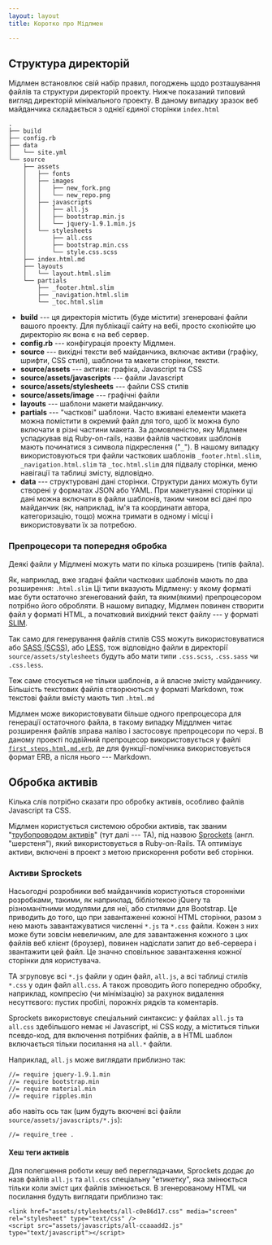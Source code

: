 ```yaml
---
layout: layout
title: Коротко про Мідлмен

---
```


## Структура директорій

Мідлмен встановлює свій набір правил, погоджень щодо розташування файлів та структури директорій проекту. Нижче показаний типовий вигляд директорій мінімального проекту. В даному випадку зразок веб майданчика складається з однієї єдиної сторінки `index.html`
    

    .
    ├── build
    ├── config.rb
    ├── data
    │   └── site.yml
    └── source
        ├── assets
        │   ├── fonts
        │   ├── images
        │   │   ├── new_fork.png
        │   │   └── new_repo.png
        │   ├── javascripts
        │   │   ├── all.js
        │   │   ├── bootstrap.min.js
        │   │   └── jquery-1.9.1.min.js
        │   └── stylesheets
        │       ├── all.css
        │       ├── bootstrap.min.css
        │       └── style.css.scss
        ├── index.html.md
        ├── layouts
        │   └── layout.html.slim
        └── partials
            ├── _footer.html.slim
            ├── _navigation.html.slim
            └── _toc.html.slim

- **build** --- ця директорія містить (буде містити) згенеровані файли вашого проекту. Для публікації сайту на вебі, просто скопіюйте цю директорію як вона є на веб сервер.
- **config.rb** --- конфігурація проекту Мідлмен.
- **source** --- вихідні тексти веб майданчика, включає активи (графіку, шрифти, CSS стилі), шаблони та макети сторінки, тексти.
- **source/assets** --- активи: графіка, Javascript та CSS
- **source/assets/javascripts** --- файли Javascript
- **source/assets/stylesheets** --- файли CSS стилів
- **source/assets/image** --- графічні файли
- **layouts** --- шаблони макети майданчику.
- **partials** --- "часткові" шаблони. Часто вживані елементи макета можна помістити в окремий файл для того, щоб їх можна було включати в різні частини макета. За домовленістю, яку Мідлмен успадкував від Ruby-on-rails, назви файлів часткових шаблонів мають починатися з символа підкреслення ("`_`"). В нашому випадку використовуються три файли часткових шаблонів `_footer.html.slim`, `_navigation.html.slim` та  `_toc.html.slim` для підвалу сторінки, меню навігації та таблиці змісту, відповідно.
- **data** --- структуровані дані сторінки. Структури даних можуть бути створені у форматах JSON або YAML. При макетуванні сторінки ці дані можна включати в файли шаблонів, таким чином всі дані про майданчик (як, наприклад, ім'я та координати автора, категоризацію, тощо) можна тримати в одному і місці і використовувати їх за потребою.

### Препроцесори та попередня обробка

Деякі файли у Мідлмені можуть мати по кілька розширень (типів файла). 

Як, наприклад, вже згадані файли часткових шаблонів мають по два розширення: `.html.slim` Ці типи вказують Мідлмену: у якому форматі має бути остаточно згенегований файл, та яким(якими) препроцесором потрібно його обробляти. В нашому випадку, Мідлмен повинен створити файл у форматі HTML, а початковий вихідний текст файлу --- у форматі [SLIM](http://slim-lang.com/). 

Так само для генерування файлів стилів CSS можуть використовуватися або [SASS (SCSS)](http://sass-lang.com/), або [LESS](http://lesscss.org/), тож відповідно файли в директорії `source/assets/stylesheets` будуть або мати типи `.css.scss`, `.css.sass` чи `.css.less`.

Теж саме стосується не тільки шаблонів, а й власне змісту майданчику. Більшість текстових файлів створюються у форматі Markdown, тож текстові файли вмісту мають тип `.html.md`

Мідлмен може використовувати більше одного препроцесора для генерації остаточного файла, в такому випадку Міддлмен читає розширення файлів зправа наліво і застосовує препроцесори по черзі. В даному проекті подвійний препроцесор використовується у файлі [`first_steps.html.md.erb`](https://github.com/dmytro/startpack/blob/master/source/first_steps.html.md.erb#L47), де для функції-помічника використовується формат ERB, а після нього --- Markdown.

## Обробка активів

Кілька слів потрібно сказати про обробку активів, особливо файлів Javascript та CSS.

Мідлмен користується системою обробки активів, так званим "[трубопроводом активів](http://dict#asset%20pipeline)" (тут далі --- ТА), під назвою [Sprockets](https://github.com/sstephenson/sprockets) (англ. "шерстеня"), який використовується в Ruby-on-Rails. ТА оптимізує активи, включені в проект з метою прискорення роботи веб сторінки. 

### Активи Sprockets

Насьогодні розробники веб майданчиків користуються сторонніми розробками, такими, як наприклад, бібліотекою jQuery та різноманітними модулями для неї, або стилями для Bootstrap. Це приводить до того, що при завантаженні кожної HTML сторінки, разом з нею мають завантажуватися численні `*.js` та `*.css` файли. Кожен з них може бути зовсім невеличким, але для завантаження кожного з цих файлів веб клієнт (броузер), повинен надіслати запит до веб-сервера і звантажити цей файл. Це значно сповільнює завантаження кожної сторінки для користувача.

ТА згруповує всі `*.js` файли у один файл, `all.js`, а всі таблиці стилів `*.css` у один файл `all.css`.  А також проводить його попередню обробку, наприклад, компресію (чи мінімізацію) за рахунок видалення несуттєвого: пустих пробілі, порожніх рядків та коментарів.

Sprockets використовує спеціальний синтаксис: у файлах `all.js` та `all.css` здебільшого немає ні Javascript, ні CSS коду, а міститься тільки псевдо-код, для включення потрібних файлів, а в HTML шаблон включається тільки посилання на `all.*` файли.

Наприклад, `all.js` може виглядати приблизно так:

    //= require jquery-1.9.1.min
    //= require bootstrap.min
    //= require material.min
    //= require ripples.min
    
або навіть ось так (цим будуть вкючені всі файли `source/assets/javascripts/*.js`):

    //= require_tree .
    
#### Хеш теги активів

Для полегшення роботи кешу веб переглядачами, Sprockets додає до назв файлів `all.js` та  `all.css` спеціальну "етикетку", яка змінюється тільки коли зміст цих файлів змінюється. В згенерованому HTML чи посилання будуть виглядати приблизно так:

    <link href="assets/stylesheets/all-c0e86d17.css" media="screen" rel="stylesheet" type="text/css" />
    <script src="assets/javascripts/all-ccaaadd2.js" type="text/javascript"></script>
